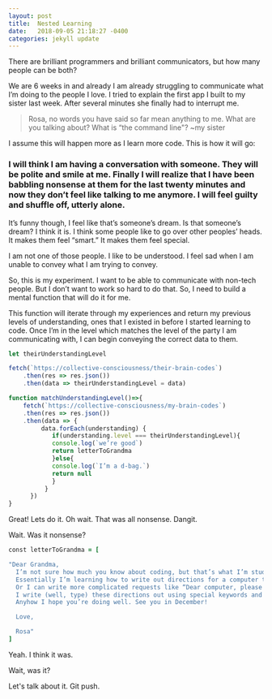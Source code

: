 ```yaml
---
layout: post
title:  Nested Learning
date:   2018-09-05 21:18:27 -0400
categories: jekyll update
---
```

There are brilliant programmers and brilliant communicators, but how many people can be both?

We are 6 weeks in and already I am already struggling to communicate what I’m doing to the people I love. I tried to explain the first app I built to my sister last week. After several minutes she finally had to interrupt me.

>Rosa, no words you have said so far mean anything to me. What are you talking about? What is “the command line"? ~my sister

I assume this will happen more as I learn more code. This is how it will go:


### I will think I am having a conversation with someone. They will be polite and smile at me. Finally I will realize that I have been babbling nonsense at them for the last twenty minutes and now they don’t feel like talking to me anymore. I will feel guilty and shuffle off, utterly alone.


It’s funny though, I feel like that’s someone’s dream. Is that someone’s dream? I think it is. I think some people like to go over other peoples’ heads. It makes them feel “smart.” It makes them feel special.

I am not one of those people. I like to be understood. I feel sad when I am unable to convey what I am trying to convey.

So, this is my experiment. I want to be able to communicate with non-tech people. But I don’t want to work so hard to do that. So, I need to build a mental function that will do it for me.

This function will iterate through my experiences and return my previous levels of understanding, ones that I existed in before I started learning to code. Once I’m in the level which matches the level of the party I am communicating with, I can begin conveying the correct data to them.  

```js
let theirUnderstandingLevel

fetch(`https://collective-consciousness/their-brain-codes`)
	.then(res => res.json())
	.then(data => theirUnderstandingLevel = data)

function matchUnderstandingLevel()=>{
	fetch(`https://collective-consciousness/my-brain-codes`)
	.then(res => res.json())
	.then(data => {
		 data.forEach(understanding) {
			if(understanding.level === theirUnderstandingLevel){
			console.log(`we’re good`)
			return letterToGrandma
			}else{
			console.log(`I’m a d-bag.`)
            return null
            }
          }  
      })
}
```

Great! Lets do it. Oh wait. That was all nonsense. Dangit.

Wait. Was it nonsense?

```ruby
const letterToGrandma = [

"Dear Grandma,
  I’m not sure how much you know about coding, but that’s what I’m studying right now, so I thought I’d tell you a bit about it.
  Essentially I’m learning how to write out directions for a computer to follow. I can write simple requests, similar to what you’d type into a calculator like “Dear computer, please add these numbers and show the result on your screen.”
  Or I can write more complicated requests like “Dear computer, please take this picture of my grandma and save it with the place and date. That way I can always look at it and know where and when it was taken”
  I write (well, type) these directions out using special keywords and symbols. For example, in the programming “language” Ruby, if I want the computer to display the word “Grandma” on the screen for me, I would type `puts “Grandma”`   
  Anyhow I hope you’re doing well. See you in December!

  Love,

  Rosa"
]
```

Yeah. I think it was.

Wait, was it?

Let's talk about it. Git push.

